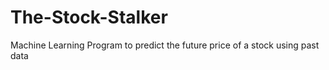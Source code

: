 # The-Stock-Stalker
Machine Learning Program to predict the future price of a stock using past data
